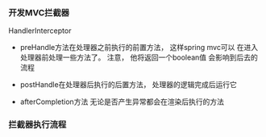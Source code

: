 ### 开发MVC拦截器
HandlerInterceptor
* preHandle方法在处理器之前执行的前置方法， 这样spring mvc可以
在进入处理器前处理一些方法了。 注意， 他将返回一个boolean值
会影响到后去的流程

* postHandle在处理器后执行的后置方法， 处理器的逻辑完成后运行它

* afterCompletion方法 无论是否产生异常都会在渲染后执行的方法


### 拦截器执行流程

